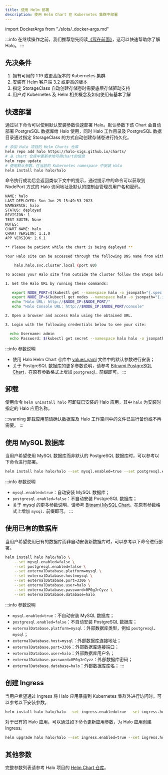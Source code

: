 ```yaml
---
title: 使用 Helm 部署
description: 使用 Helm Chart 在 Kubernetes 集群中部署
---
```


import DockerArgs from "./slots/_docker-args.md"

:::info
在继续操作之前，我们推荐您先阅读[《写在前面》](../prepare.md)，这可以快速帮助你了解 Halo。
:::

## 先决条件

1. 拥有可用的 1.19 或更高版本的 Kubernetes 集群
2. 安装有 Helm 客户端 3.2 或更高的版本
3. 指定 StorageClass 自动创建存储卷时需要底层存储驱动支持
4. 用户对 Kubernetes 及 Helm 相关概念及如何使用有基本了解

## 快速部署

通过以下命令可以使用默认安装参数快速部署 Halo。默认参数下该 Chart 会自动部署 PostgreSQL 数据库给 Halo 使用，同时 Halo 工作目录及 PostgreSQL 数据目录通过指定 StorageClass 的方式自动创建存储卷进行持久化。

```bash
# 添加 Halo 项目的 Helm Charts 仓库
helm repo add halo https://halo-sigs.github.io/charts/
# 从 chart 仓库中更新本地可用chart的信息 
helm repo update
# 使用默认参数，在当前的 Kubernetes namespace 中安装 Halo
helm install halo halo/halo
```

命令执行成功后会返回类似下文中的提示，通过提示中的命令可以获取到 NodePort 方式的 Halo 访问地址及默认的控制台管理员用户名和密码。

```bash
NAME: halo
LAST DEPLOYED: Sun Jun 25 15:49:53 2023
NAMESPACE: halo
STATUS: deployed
REVISION: 1
TEST SUITE: None
NOTES:
CHART NAME: halo
CHART VERSION: 1.1.0
APP VERSION: 2.6.1

** Please be patient while the chart is being deployed **

Your Halo site can be accessed through the following DNS name from within your cluster:

    halo.halo.svc.cluster.local (port 80)

To access your Halo site from outside the cluster follow the steps below:

1. Get the Halo URL by running these commands:

   export NODE_PORT=$(kubectl get --namespace halo -o jsonpath="{.spec.ports[0].nodePort}" services halo)
   export NODE_IP=$(kubectl get nodes --namespace halo -o jsonpath="{.items[0].status.addresses[0].address}")
   echo "Halo URL: http://$NODE_IP:$NODE_PORT/"
   echo "Halo Console URL: http://$NODE_IP:$NODE_PORT/console"

2. Open a browser and access Halo using the obtained URL.

3. Login with the following credentials below to see your site:

  echo Username: admin
  echo Password: $(kubectl get secret --namespace halo halo -o jsonpath="{.data.halo-password}" | base64 -d)
```

:::info 参数说明

- 使用 Halo Helm Chart 仓库中 [values.yaml](https://github.com/halo-sigs/charts/blob/main/charts/halo/values.yaml) 文件中的默认参数进行安装；
- 关于 PostgreSQL 数据库的更多参数说明，请参考 [Bitnami PostgreSQL Chart](https://github.com/bitnami/charts/tree/main/bitnami/postgresql#parameters)，在原有参数格式上增加 `postgresql.` 前缀即可。
:::

## 卸载

使用命令 `helm uninstall halo` 可卸载已安装的 Halo 应用，其中 `halo` 为安装时指定的 Halo 应用名称。

:::warning
卸载应用前请确认数据库及 Halo 工作空间中的文件已进行备份或不再需要。
:::

## 使用 MySQL 数据库

当用户希望使用 MySQL 数据库而非默认的 PostgreSQL 数据库时，可以参考以下命令进行部署。

```bash
helm install halo halo/halo --set mysql.enabled=true --set postgresql.enabled=false
```

:::info 参数说明

- `mysql.enabled=true`：自动安装 MySQL 数据库；
- `postgresql.enabled=false`：不自动安装 PostgreSQL 数据库；
- 关于 mysql 的更多参数说明，请参考 [Bitnami MySQL Chart](https://github.com/bitnami/charts/tree/main/bitnami/mysql#parameters)，在原有参数格式上增加 `mysql.` 前缀即可。
:::

## 使用已有的数据库

当用户希望使用已有的数据库而非自动安装新数据库时，可以参考以下命令进行部署。

```bash
helm install halo halo/halo \
    --set mysql.enabled=false \
    --set postgresql.enabled=false \
    --set externalDatabase.platform=mysql \
    --set externalDatabase.host=mysql \
    --set externalDatabase.port=3306 \
    --set externalDatabase.user=halo \
    --set externalDatabase.password=0P0gJrCyzz \
    --set externalDatabase.database=halo
```

:::info 参数说明

- `mysql.enabled=true`：不自动安装 MySQL 数据库；
- `postgresql.enabled=false`：不自动安装 PostgreSQL 数据库；
- `externalDatabase.platform=mysql`：外部数据库类型，例如 `postgresql`、`mysql`；
- `externalDatabase.host=mysql`：外部数据库连接地址；
- `externalDatabase.port=3306`：外部数据库连接端口；
- `externalDatabase.user=halo`：外部数据库用户名；
- `externalDatabase.password=0P0gJrCyzz`：外部数据库密码；
- `externalDatabase.database=halo`：外部数据库库名；
:::

## 创建 Ingress

当用户希望通过 Ingress 将 Halo 应用暴露到 Kubernetes 集群外进行访问时，可以参考以下安装参数。

```bash
helm install halo halo/halo --set ingress.enabled=true --set ingress.hostname=demo.halo.run
```

对于已有的 Halo 应用，可以通过如下命令更新应用参数，为 Halo 应用创建 Ingress。

```bash
helm upgrade halo halo/halo --set ingress.enabled=true --set ingress.hostname=demo.halo.run
```

## 其他参数

完整参数列表请参考 Halo 项目的 [Helm Chart 仓库](https://github.com/halo-sigs/charts#parameters)。
